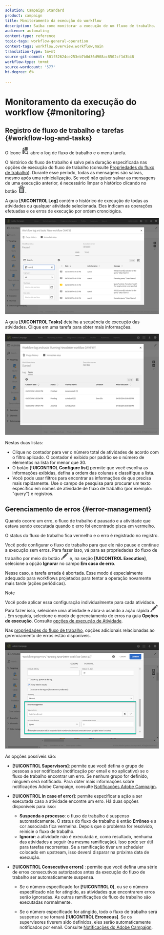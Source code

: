 ```yaml
---
solution: Campaign Standard
product: campaign
title: Monitoramento da execução do workflow
description: Saiba como monitorar a execução de um fluxo de trabalho.
audience: automating
content-type: reference
topic-tags: workflow-general-operation
context-tags: workflow,overview;workflow,main
translation-type: tm+mt
source-git-commit: 501f52624ce253eb7b0d36d908ac8502cf1d3b48
workflow-type: tm+mt
source-wordcount: '577'
ht-degree: 6%

---
```



# Monitoramento da execução do workflow {#monitoring}

## Registro de fluxo de trabalho e tarefas {#workflow-log-and-tasks}

O ícone ![](assets/printpreview_darkgrey-24px.png) abre o log de fluxo de trabalho e o menu tarefa.

O histórico do fluxo de trabalho é salvo pela duração especificada nas opções de execução do fluxo de trabalho (consulte [Propriedades do fluxo de trabalho](../../automating/using/managing-execution-options.md)). Durante esse período, todas as mensagens são salvas, mesmo após uma reinicialização. Se você não quiser salvar as mensagens de uma execução anterior, é necessário limpar o histórico clicando no botão ![](assets/delete_darkgrey-24px.png).

A guia **[!UICONTROL Log]** contém o histórico de execução de todas as atividades ou qualquer atividade selecionada. Eles indicam as operações efetuadas e os erros de execução por ordem cronológica.

![](assets/wkf_execution_4.png)

A guia **[!UICONTROL Tasks]** detalha a sequência de execução das atividades. Clique em uma tarefa para obter mais informações.

![](assets/wkf_execution_5.png)

Nestas duas listas:

* Clique no contador para ver o número total de atividades de acordo com o filtro aplicado. O contador é exibido por padrão se o número de elementos na lista for menor que 30.
* O botão **[!UICONTROL Configure list]** permite que você escolha as informações exibidas, defina a ordem das colunas e classifique a lista.
* Você pode usar filtros para encontrar as informações de que precisa mais rapidamente. Use o campo de pesquisa para procurar um texto específico em nomes de atividade de fluxo de trabalho (por exemplo: &quot;query&quot;) e registros.

## Gerenciamento de erros {#error-management}

Quando ocorre um erro, o fluxo de trabalho é pausado e a atividade que estava sendo executada quando o erro foi encontrado pisca em vermelho.

O status do fluxo de trabalho fica vermelho e o erro é registrado no registro.

Você pode configurar o fluxo de trabalho para que ele não pause e continue a execução sem erros. Para fazer isso, vá para as propriedades do fluxo de trabalho por meio do botão ![](assets/edit_darkgrey-24px.png) e, na seção **[!UICONTROL Execution]**, selecione a opção **Ignorar** no campo **Em caso de erro**.

Nesse caso, a tarefa errada é abortada. Esse modo é especialmente adequado para workflows projetados para tentar a operação novamente mais tarde (ações periódicas).

>[!NOTE]
>
>Você pode aplicar essa configuração individualmente para cada atividade. Para fazer isso, selecione uma atividade e abra-a usando a ação rápida ![](assets/edit_darkgrey-24px.png). Em seguida, selecione o modo de gerenciamento de erros na guia **Opções de execução**. Consulte [opções de execução de Atividade](../../automating/using/activity-properties.md).

Nas [propriedades do fluxo de trabalho](../../automating/using/managing-execution-options.md), opções adicionais relacionadas ao gerenciamento de erros estão disponíveis.

![](assets/wkf_execution_error.png)

As opções possíveis são:

* **[!UICONTROL Supervisors]**: permite que você defina o grupo de pessoas a ser notificado (notificação por email e no aplicativo) se o fluxo de trabalho encontrar um erro. Se nenhum grupo for definido, ninguém será notificado. Para obter mais informações sobre notificações Adobe Campaign, consulte [Notificações Adobe Campaign](../../administration/using/sending-internal-notifications.md).

* **[!UICONTROL In case of error]**: permite especificar a ação a ser executada caso a atividade encontre um erro. Há duas opções disponíveis para isso:

   * **Suspenda o processo**: o fluxo de trabalho é suspenso automaticamente. O status do fluxo de trabalho é então **Errôneo** e a cor associada fica vermelha. Depois que o problema for resolvido, reinicie o fluxo de trabalho.
   * **Ignorar**: a atividade não é executada e, como resultado, nenhuma das atividades a seguir (na mesma ramificação). Isso pode ser útil para tarefas recorrentes. Se a ramificação tiver um scheduler colocado em upstream, isso deverá disparar na próxima data de execução.

* **[!UICONTROL Consecutive errors]** : permite que você defina uma série de erros consecutivos autorizados antes da execução do fluxo de trabalho ser automaticamente suspensa.

   * Se o número especificado for **[!UICONTROL 0]**, ou se o número especificado não for atingido, as atividades que encontrarem erros serão ignoradas. As outras ramificações de fluxo de trabalho são executadas normalmente.

   * Se o número especificado for atingido, todo o fluxo de trabalho será suspenso e se tornará **[!UICONTROL Erroneous]**. Se os supervisores tiverem sido definidos, eles serão automaticamente notificados por email. Consulte [Notificações do Adobe Campaign](../../administration/using/sending-internal-notifications.md).
